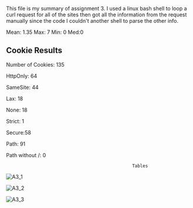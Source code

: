 This file is my summary of assignment 3. I used a linux bash shell to loop a curl request for all of the sites then got all the information from the request manually since the code I couldn't another shell to parse the other info. 

Mean: 1.35 Max: 7 Min: 0 Med:0

Cookie Results 
---------------------
Number of Cookies: 135

HttpOnly: 64

SameSite: 44

Lax: 18

None: 18

Strict: 1

Secure:58

Path: 91

Path without /: 0

                                                    Tables             
![A3_1](https://user-images.githubusercontent.com/77942643/110030750-1a543700-7d04-11eb-87c4-16c4d4275798.PNG)

![A3_2](https://user-images.githubusercontent.com/77942643/110030767-1de7be00-7d04-11eb-9322-41934f3af165.PNG)

![A3_3](https://user-images.githubusercontent.com/77942643/110030790-217b4500-7d04-11eb-8c47-37403e5f3795.PNG)




